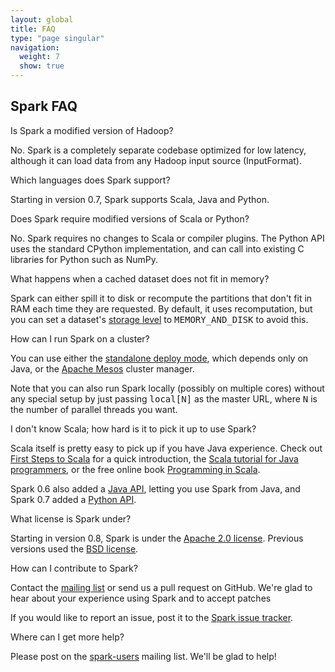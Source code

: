 ```yaml
---
layout: global
title: FAQ
type: "page singular"
navigation:
  weight: 7
  show: true
---
```

<h2>Spark FAQ</h2>

<p class="question">Is Spark a modified version of Hadoop?</p>
<p class="answer">No. Spark is a completely separate codebase optimized for low latency, although it can load data from any Hadoop input source (InputFormat).</p>

<p class="question">Which languages does Spark support?</p>
<p class="answer">Starting in version 0.7, Spark supports Scala, Java and Python.</p>

<p class="question">Does Spark require modified versions of Scala or Python?</p>
<p class="answer">No. Spark requires no changes to Scala or compiler plugins. The Python API uses the standard CPython implementation, and can call into existing C libraries for Python such as NumPy.</p>

<p class="question">What happens when a cached dataset does not fit in memory?</p>
<p class="answer">Spark can either spill it to disk or recompute the partitions that don't fit in RAM each time they are requested. By default, it uses recomputation, but you can set a dataset's <a href="{{site.url}}docs/latest/scala-programming-guide.html#rdd-persistence">storage level</a> to <tt>MEMORY_AND_DISK</tt> to avoid this.  </p>

<p class="question">How can I run Spark on a cluster?</p>
<p class="answer">You can use either the <a href="{{site.url}}docs/latest/spark-standalone.html">standalone deploy mode</a>, which depends only on Java, or the <a href="{{site.url}}docs/latest/running-on-mesos.html">Apache Mesos</a> cluster manager.</p>
<p>Note that you can also run Spark locally (possibly on multiple cores) without any special setup by just passing <tt>local[N]</tt> as the master URL, where <tt>N</tt> is the number of parallel threads you want.</p>

<p class="question">I don't know Scala; how hard is it to pick it up to use Spark?</p>
<p class="answer">Scala itself is pretty easy to pick up if you have Java experience. Check out <a href="http://www.artima.com/scalazine/articles/steps.html">First Steps to Scala</a> for a quick introduction, the <a href="http://www.scala-lang.org/docu/files/ScalaTutorial.pdf">Scala tutorial for Java programmers</a>, or the free online book <a href="http://www.artima.com/pins1ed/">Programming in Scala</a>.</p>
<p>Spark 0.6 also added a <a href="{{site.url}}docs/latest/java-programming-guide.html">Java API</a>, letting you use Spark from Java, and Spark 0.7 added a <a href="{{site.url}}docs/latest/python-programming-guide.html">Python API</a>.</p>

<p class="question">What license is Spark under?</p>

<p class="answer">Starting in version 0.8, Spark is under the <a href="http://www.apache.org/licenses/LICENSE-2.0.html">Apache 2.0 license</a>. Previous versions used the <a href="https://github.com/mesos/spark/blob/branch-0.7/LICENSE">BSD license</a>.</p>

<p class="question">How can I contribute to Spark?</p>
<p class="answer">Contact the <a href="http://groups.google.com/group/spark-users">mailing list</a> or send us a pull request on GitHub.  We're glad to hear about your experience using Spark and to accept patches </p>
<p>If you would like to report an issue, post it to the <a href="https://spark-project.atlassian.net/browse/SPARK">Spark issue tracker</a>.</p>

<p class="question">Where can I get more help?</p>
<p class="answer">Please post on the <a href="http://groups.google.com/group/spark-users">spark-users</a> mailing list.  We'll be glad to help!</p>
